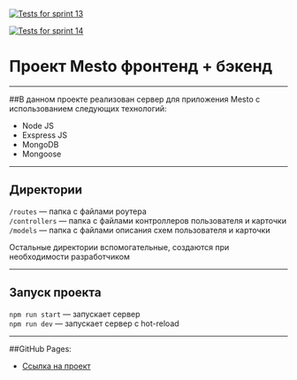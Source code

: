 [![Tests for sprint 13](https://github.com/${stasyansky}/${express-mesto-gha}/actions/workflows/tests-13-sprint.yml/badge.svg)](https://github.com/${stasyansky}/${express-mesto-gha}/actions/workflows/tests-13-sprint.yml)

[![Tests for sprint 14](https://github.com/${stasyansky}/${express-mesto-gha}/actions/workflows/tests-14-sprint.yml/badge.svg)](https://github.com/${stasyansky}/${express-mesto-gha}/actions/workflows/tests-14-sprint.yml)

# Проект Mesto фронтенд + бэкенд
***

##В данном проекте реализован сервер для приложения Mesto с использованием следующих технологий:
* Node JS
* Exspress JS
* MongoDB
* Mongoose
***

## Директории

`/routes` — папка с файлами роутера  
`/controllers` — папка с файлами контроллеров пользователя и карточки   
`/models` — папка с файлами описания схем пользователя и карточки

Остальные директории вспомогательные, создаются при необходимости разработчиком
***
## Запуск проекта

`npm run start` — запускает сервер   
`npm run dev` — запускает сервер с hot-reload
***
##GitHub Pages:
* [Ссылка на проект](https://)
